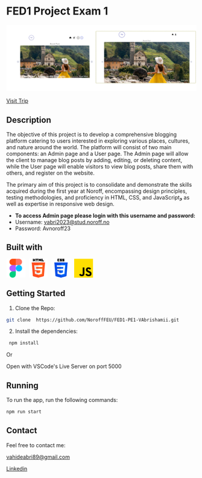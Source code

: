 # FED1 Project Exam 1
![Trip Guide](https://github.com/NoroffFEU/FED1-PE1-VAbrishamii/blob/main/Screenshot%202024-05-30%20105840.png)

[Visit Trip](https://splendorous-sundae-6d65a8.netlify.app)

## Description
The objective of this project is to develop a comprehensive blogging platform catering to users interested in exploring various places, cultures, and nature around the world. The platform will consist of two main components: an Admin page and a User page. The Admin page will allow the client to manage blog posts by adding, editing, or deleting content, while the User page will enable visitors to view blog posts, share them with others, and register on the website.

The primary aim of this project is to consolidate and demonstrate the skills acquired during the first year at Noroff, encompassing design principles, testing methodologies, and proficiency in HTML, CSS, and JavaScriptو as well as expertise in responsive web design.

+ **To access Admin page please login with this username and password:**
 + Username: vabri2023@stud.noroff.no
 + Password: Avnoroff23

 ## Built with
<div style="display: flex; gap: 10px;">
   <img src="https://github.com/NoroffFEU/FED1-PE1-VAbrishamii/blob/main/figma.png" alt="Icon" width="50" height="50">
   <img src="https://github.com/NoroffFEU/FED1-PE1-VAbrishamii/blob/main/html-5.png" alt="Icon" width="50" height="50">
   <img src="https://github.com/NoroffFEU/FED1-PE1-VAbrishamii/blob/main/css-3.png" alt="Icon" width="50" height="50">
   <img src="https://github.com/NoroffFEU/FED1-PE1-VAbrishamii/blob/main/js.png" alt="Icon" width="50" height="50">

</div>

## Getting Started
1. Clone the Repo:
  ```sh
 git clone  https://github.com/NoroffFEU/FED1-PE1-VAbrishamii.git

  ```
2. Install the dependencies:  
  ```sh
   npm install
  ```
Or

Open with VSCode's Live Server on port 5000

## Running 
To run the app, run the following commands:
  ```sh
  npm run start
  ```
## Contact 

Feel free to contact me:

vahideabri89@gmail.com

[Linkedin](linkedin.com/in/vahideh-abrishami-53b206170) 



